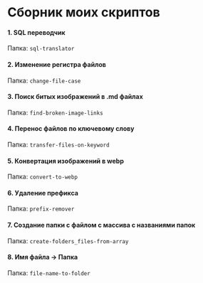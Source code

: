 # Сборник моих скриптов

#### 1. SQL переводчик
Папка: `sql-translator`

#### 2. Изменение регистра файлов
Папка: `change-file-case` 

#### 3. Поиск битых изображений в .md файлах
Папка: `find-broken-image-links`

#### 4. Перенос файлов по ключевому слову
Папка: `transfer-files-on-keyword`

#### 5. Конвертация изображений в webp
Папка: `convert-to-webp`

#### 6. Удаление префикса
Папка: `prefix-remover`

#### 7.  Создание папки с файлом с массива с названиями папок
Папка: `create-folders_files-from-array`

#### 8. Имя файла -> Папка
Папка: `file-name-to-folder`

